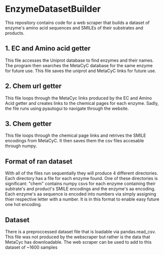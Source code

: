 # EnzymeDatasetBuilder
This repository contains code for a web scraper that builds a dataset of enzyme's amino acid sequences and SMILEs of their substrates and products.

## 1. EC and Amino acid getter
This file accesses the Uniprot database to find enzymes and their names. The program then searches the MetaCyC database for the same enzyme for future use.
This file saves the uniprot and MetaCyC links for future use.

## 2. Chem url getter
This file loops through the MetaCyc links produced by the EC and Amino Acid getter and creates links to the chemical pages for each enzyme. Sadly, the file runs using pyautogui to
navigate through the website.

## 3. Chem getter
This file loops through the chemical page links and retrives the SMILE encodings from MetaCyC. It then saves them the csv files accesable through numpy.

## Format of ran dataset
With all of the files run sequentially they will produce 4 different directories. Each directory has a file for each enzyme found. One of these directories is significant: "chem" 
contains numpy csvs for each enzyme containing their subtrate's and product's SMILE encodings and the enzyme's aa encoding. Each enzyme's aa sequence is encoded into numbers via
simply assigning thier respective letter with a number. It is in this format to enable easy future one hot encoding.

## Dataset
There is a preproccessed dataset file that is loadable via pandas.read_csv. This file was not produced by the webscraper but rather is the data that MetaCyc has downloadable. 
The web scraper can be used to add to this dataset of ~1600 samples
